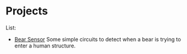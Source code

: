 Projects
========


List:

  - [Bear Sensor](bear_sensor/README.md)
    Some simple circuits to detect when a bear is trying to enter a human structure.